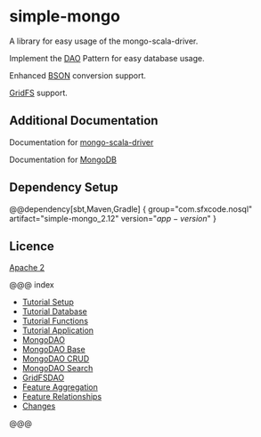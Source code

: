 # simple-mongo

A library for easy usage of the mongo-scala-driver.

Implement the [DAO](https://en.wikipedia.org/wiki/Data_access_object) Pattern for easy database usage.

Enhanced [BSON](http://mongodb.github.io/mongo-scala-driver/2.2/bson/) conversion support.

[GridFS](https://docs.mongodb.com/manual/core/gridfs/) support.

## Additional Documentation


Documentation for [mongo-scala-driver](http://mongodb.github.io/mongo-scala-driver/2.2/)

Documentation for [MongoDB](https://docs.mongodb.com/)


## Dependency Setup

@@dependency[sbt,Maven,Gradle] {
  group="com.sfxcode.nosql"
  artifact="simple-mongo_2.12"
  version="$app-version$"
}

## Licence

[Apache 2](https://github.com/sfxcode/simple-mongo/blob/master/LICENSE)

@@@ index

 - [Tutorial Setup](tutorial/setup.md)
 - [Tutorial Database](tutorial/database.md)
 - [Tutorial Functions](tutorial/functions.md)
 - [Tutorial Application](tutorial/application.md)
 - [MongoDAO](dao/mongo_dao.md)
 - [MongoDAO Base](dao/base.md)
 - [MongoDAO CRUD](dao/crud.md)
 - [MongoDAO Search](dao/search.md)
 - [GridFSDAO](dao/gridfs_dao.md)
 - [Feature Aggregation](features/aggregation.md)
 - [Feature Relationships](features/relationships.md)
 - [Changes ](changes.md)

@@@
